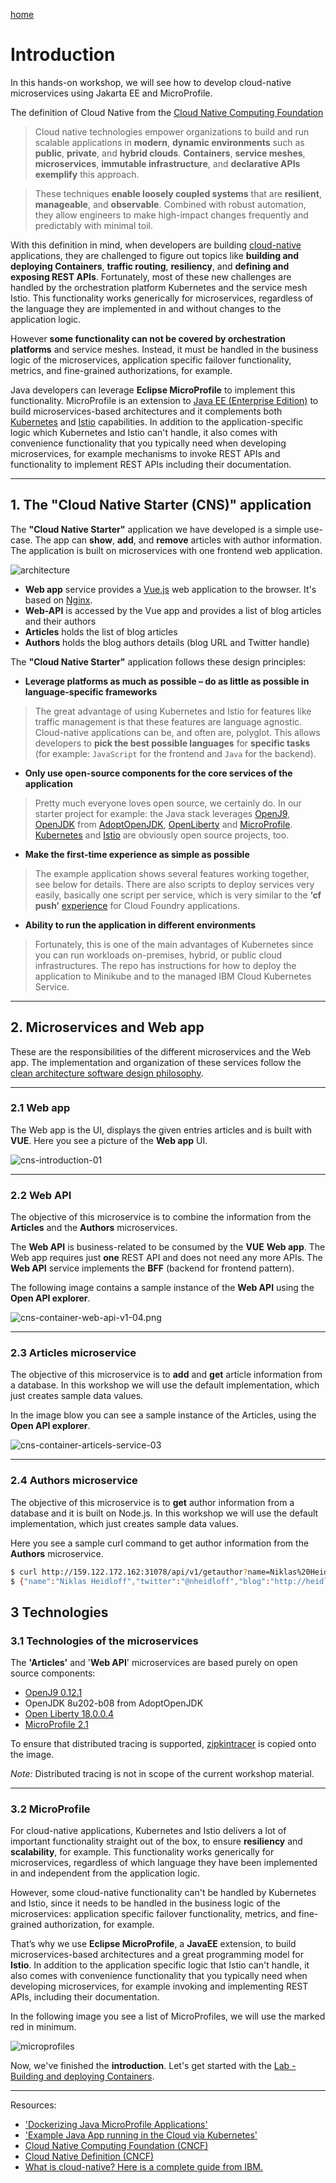 [home](README.md)
# Introduction

In this hands-on workshop, we will see how to develop cloud-native microservices using Jakarta EE and MicroProfile.

The definition of Cloud Native from the [Cloud Native Computing Foundation](https://www.cncf.io/)

> Cloud native technologies empower organizations to build and run scalable applications in **modern**, **dynamic environments** such as **public**, **private**, and **hybrid clouds**. **Containers**, **service meshes**, **microservices**, **immutable infrastructure**, and **declarative APIs exemplify** this approach.

> These techniques **enable loosely coupled systems** that are **resilient**, **manageable**, and **observable**. Combined with robust automation, they allow engineers to make high-impact changes frequently and predictably with minimal toil.


With this definition in mind, when developers are building [cloud-native](https://www.ibm.com/cloud/learn/cloud-native) applications, they are challenged to figure out topics like **building and deploying Containers**, **traffic routing**, **resiliency**, and **defining and exposing REST APIs**. Fortunately, most of these new challenges are handled by the orchestration platform Kubernetes and the service mesh Istio. This functionality works generically for microservices, regardless of the language they are implemented in and without changes to the application logic.

However **some functionality can not be covered by orchestration platforms** and service meshes. Instead, it must be handled in the business logic of the microservices, application specific failover functionality, metrics, and fine-grained authorizations, for example.

Java developers can leverage **Eclipse MicroProfile** to implement this functionality. MicroProfile is an extension to [Java EE (Enterprise Edition)](https://www.oracle.com/technetwork/java/javaee/overview/index.html) to build microservices-based architectures and it complements both [Kubernetes](https://kubernetes.io/de/) and [Istio](https://istio.io) capabilities. In addition to the application-specific logic which Kubernetes and Istio can't handle, it also comes with convenience functionality that you typically need when developing microservices, for example mechanisms to invoke REST APIs and functionality to implement REST APIs including their documentation.

---

## 1. The "Cloud Native Starter (CNS)" application

The **"Cloud Native Starter"** application we have developed is a simple use-case. The app can **show**, **add**, and **remove** articles with author information. The application is built on microservices with one frontend web application.

![architecture](images/architecture.png)

* **Web app** service provides a [Vue.js](https://vuejs.org/) web application to the browser. It's based on [Nginx](https://nginx.org/en/).
* **Web-API** is accessed by the Vue app and provides a list of blog articles and their authors
* **Articles** holds the list of blog articles
* **Authors** holds the blog authors details (blog URL and Twitter handle)

The **"Cloud Native Starter"** application follows these design principles:

* **Leverage platforms as much as possible – do as little as possible in language-specific frameworks**

> The great advantage of using Kubernetes and Istio for features like traffic management is that these features are language agnostic. Cloud-native applications can be, and often are, polyglot. This allows developers to **pick the best possible languages** for **specific tasks** (for example: ```JavaScript``` for the frontend and ```Java``` for the backend).

* **Only use open-source components for the core services of the application**

> Pretty much everyone loves open source, we certainly do. In our starter project for example: the Java stack leverages [OpenJ9](https://www.eclipse.org/openj9/), [OpenJDK](https://openjdk.java.net/) from [AdoptOpenJDK](https://adoptopenjdk.net/), [OpenLiberty](https://openliberty.io/) and [MicroProfile](https://microprofile.io/). [Kubernetes](https://kubernetes.io/) and [Istio](https://istio.io/) are obviously open source projects, too.

* **Make the first-time experience as simple as possible**

> The example application shows several features working together, see below for details. There are also scripts to deploy services very easily, basically one script per service, which is very similar to the **‘cf push’** [experience](https://www.youtube.com/watch?v=dvLCT19I4QY) for Cloud Foundry applications.

* **Ability to run the application in different environments**

> Fortunately, this is one of the main advantages of Kubernetes since you can run workloads on-premises, hybrid, or public cloud infrastructures. The repo has instructions for how to deploy the application to Minikube and to the managed IBM Cloud Kubernetes Service.

---

## 2. **Microservices and Web app**

These are the responsibilities of the different microservices and the Web app. The implementation and organization of these services follow the [clean architecture software design philosophy](https://whatis.techtarget.com/definition/clean-architecture).

---

### 2.1 **Web app**

The Web app is the UI, displays the given entries articles and is built with **VUE**.
Here you see a picture of the **Web app** UI.

![cns-introduction-01](images/cns-introduction-01.png)

---

### 2.2 ****Web API****

The objective of this microservice is to combine the information from the **Articles** and the **Authors** microservices. 

The **Web API** is business-related to be consumed by the **VUE** **Web app**. The Web app requires just **one** REST API and does not need any more APIs. The **Web API** service implements the **BFF** (backend for frontend pattern). 

The following image contains a sample instance of the **Web API** using the **Open API explorer**.

![cns-container-web-api-v1-04.png](images/cns-container-web-api-v1-04.png)

---

### 2.3 **Articles microservice**

The objective of this microservice is to **add** and **get** article information from a database. In this workshop we will use the default implementation, which just creates sample data values.

In the image blow you can see a sample instance of the Articles, using the **Open API explorer**.

![cns-container-articels-service-03](images/cns-container-articels-service-03.png)

---

### 2.4 **Authors microservice**

The objective of this microservice is to **get** author information from a database and it is built on Node.js.
In this workshop we will use the default implementation, which just creates sample data values.

Here you see a sample curl command to get author information from the **Authors** microservice.

```sh
$ curl http://159.122.172.162:31078/api/v1/getauthor?name=Niklas%20Heidloff
$ {"name":"Niklas Heidloff","twitter":"@nheidloff","blog":"http://heidloff.net"}
```

## 3 Technologies

### 3.1 Technologies of the microservices

The **'Articles'** and '**Web API**' microservices are based purely on open source components:

* [OpenJ9 0.12.1](https://projects.eclipse.org/projects/technology.openj9/releases/0.12.1/review)
* OpenJDK 8u202-b08 from AdoptOpenJDK
* [Open Liberty 18.0.0.4](https://openliberty.io/downloads/)
* [MicroProfile 2.1](https://projects.eclipse.org/projects/technology.microprofile/releases/microprofile-2.1)

To ensure that distributed tracing is supported, [zipkintracer](https://github.com/openzipkin/zipkin-ruby) is copied onto the image.  


_Note:_ Distributed tracing is not in scope of the current workshop material.

---

### 3.2 MicroProfile

For cloud-native applications, Kubernetes and Istio delivers a lot of important functionality straight out of the box, to ensure **resiliency** and **scalability**, for example. This functionality works generically for microservices, regardless of which language they have been implemented in and independent from the application logic.

However, some cloud-native functionality can't be handled by Kubernetes and Istio, since it needs to be handled in the business logic of the microservices: application specific failover functionality, metrics, and fine-grained authorization, for example.

That’s why we use **Eclipse MicroProfile**, a **JavaEE** extension, to build microservices-based architectures and a great programming model for **Istio**. In addition to the application specific logic that Istio can't handle, it also comes with convenience functionality that you typically need when developing microservices, for example invoking and implementing REST APIs,  including their documentation.

In the following image you see a list of MicroProfiles, we will use the  marked red in minimum.

![microprofiles](images/microprofiles.png)

Now, we've finished the **introduction**.
Let's get started with the [Lab - Building and deploying Containers](02-container.md).

---

Resources:

* ['Dockerizing Java MicroProfile Applications'](http://heidloff.net/article/dockerizing-container-java-microprofile)
* ['Example Java App running in the Cloud via Kubernetes'](http://heidloff.net/article/example-java-app-cloud-kubernetes)
* [Cloud Native Computing Foundation (CNCF) ](https://www.cncf.io/)
* [Cloud Native Definition (CNCF)](https://github.com/cncf/toc/blob/master/DEFINITION.md)
* [What is cloud-native? Here is a complete guide from IBM.](https://www.ibm.com/cloud/learn/cloud-native)